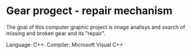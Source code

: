 # Gear progect - repair mechanism

The goal of this computer graphic project is image analisys and search of missing and broken gear and its "repair".

Language: C++. Compiler: Microsoft Visual C++
